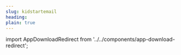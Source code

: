 ```yaml
---
slug: kidstartemail
heading: 
plain: true
---
```


import AppDownloadRedirect from '../../components/app-download-redirect';

<AppDownloadRedirect/>